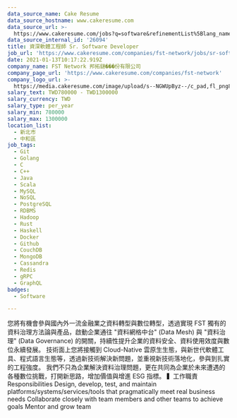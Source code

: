 ```yaml
---
data_source_name: Cake Resume
data_source_hostname: www.cakeresume.com
data_source_url: >-
  https://www.cakeresume.com/jobs?q=software&refinementList%5Blang_name%5D%5B0%5D=English&refinementList%5Bsalary_type%5D=per_year&range%5Bsalary_range%5D%5Bmin%5D=1000000&page=2
data_source_internal_id: '26094'
title: 資深軟體工程師 Sr. Software Developer
job_url: 'https://www.cakeresume.com/companies/fst-network/jobs/sr-software-developer'
date: 2021-01-13T10:17:22.919Z
company_name: FST Network 邦拓鏈���份有限公司
company_page_url: 'https://www.cakeresume.com/companies/fst-network'
company_logo_url: >-
  https://media.cakeresume.com/image/upload/s--NGWUpByz--/c_pad,fl_png8,h_200,w_200/v1610531404/ac8gnbsgjgcdjqkqsdk8.png
salary_text: TWD780000 - TWD1300000
salary_currency: TWD
salary_type: per_year
salary_min: 780000
salary_max: 1300000
location_list:
  - 新北市
  - 中和區
job_tags:
  - Git
  - Golang
  - C
  - C++
  - Java
  - Scala
  - MySQL
  - NoSQL
  - PostgreSQL
  - RDBMS
  - Hadoop
  - Rust
  - Haskell
  - Docker
  - Github
  - CouchDB
  - MongoDB
  - Cassandra
  - Redis
  - gRPC
  - GraphQL
badges:
  - Software

---
```


您將有機會參與國內外一流金融業之資料轉型與數位轉型，透過實現 FST 獨有的資料治理方法論與產品，啟動企業通往 "資料網格中台" (Data Mesh) 與 "資料治理" (Data Governance) 的開關，持續性提升企業的資料安全、資料使用效度與數位永續發展。 技術面上您將接觸到 Cloud-Native 雲原生生態，與新世代軟體工具、程式語言生態等，透過新技術解決新問題，並重視新技術落地化，參與到扎實的工程強度。 我們不只為企業解決資料治理問題，更在共同為企業於未來遭遇的各種數位挑戰，打開新思路，增加價值與增進 ESG 指標。 ▍工作職責 Responsibilities Design, develop, test, and maintain platforms/systems/services/tools that pragmatically meet real business needs Collaborate closely with team members and other teams to achieve goals Mentor and grow team